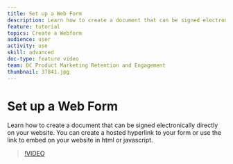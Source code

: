 ```yaml
---
title: Set up a Web Form
description: Learn how to create a document that can be signed electronically directly on your website
feature: tutorial
topics: Create a Webform
audience: user
activity: use
skill: advanced
doc-type: feature video
team: DC Product Marketing Retention and Engagement
thumbnail: 37841.jpg
---
```


# Set up a Web Form

Learn how to create a document that can be signed electronically directly on your website. You can create a hosted hyperlink to your form or use the link to embed on your website in html or javascript.

>[!VIDEO](https://video.tv.adobe.com/v/37841?hidetitle=true)
